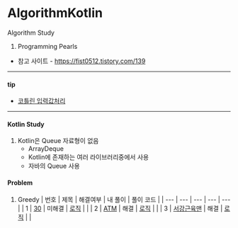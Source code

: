 # AlgorithmKotlin

Algorithm Study

1. Programming Pearls

* 참고 사이트 - https://fist0512.tistory.com/139


<hr>

#### tip

* [코틀린 입력값처리](https://velog.io/@blucky8649/%EC%BD%94%ED%8B%80%EB%A6%B0-%EC%BD%94%ED%8B%80%EB%A6%B0%EC%97%90%EC%84%9C%EC%9D%98-%EC%9E%85%EB%A0%A5%EA%B0%92-%EC%B2%98%EB%A6%AC-%EB%B0%A9%EB%B2%95-feat.-%EC%95%8C%EA%B3%A0%EB%A6%AC%EC%A6%98-%EB%AC%B8%EC%A0%9C%ED%92%80%EC%9D%B4-%EA%BF%80%ED%8C%81)


<hr>

#### Kotlin Study
   1. Kotlin은 Queue 자료형이 없음
      * ArrayDeque
      * Kotlin에 존재하는 여러 라이브러리중에서 사용
      * 자바의 Queue 사용

#### Problem

1. Greedy
   | 번호 | 제목 | 해결여부 | 내 풀이 | 풀이 코드 |
   | --- | --- | --- | --- | --- |
   | 1 | [30](https://www.acmicpc.net/problem/10610) | 미해결 | [로직](src/algorithm/greedy/back10610Second.kt) | |
   | 2 | [ATM](https://www.acmicpc.net/problem/11399) | 해결 | [로직](src/algorithm/greedy/back11399.kt) | |
   | 3 | [서강근육맨](https://www.acmicpc.net/problem/20300) | 해결 | [로직](src/algorithm/greedy/back11399.kt) | |
   
   